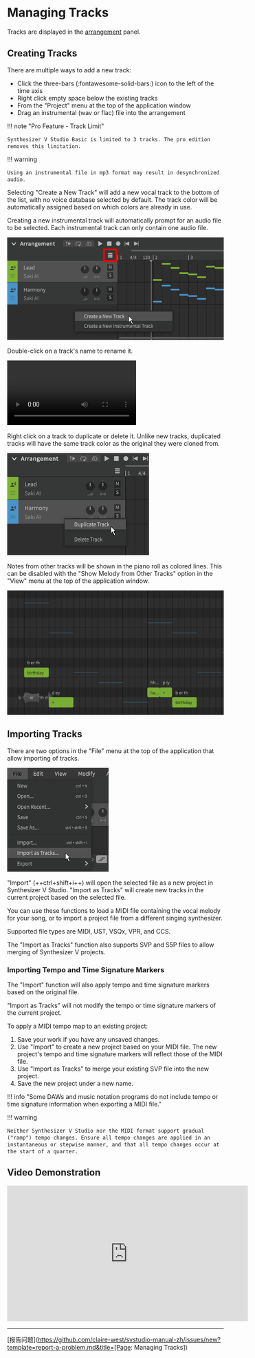 # Managing Tracks

Tracks are displayed in the [arrangement](../workspace/arrangement.md) panel.

## Creating Tracks

There are multiple ways to add a new track:

- Click the three-bars (:fontawesome-solid-bars:) icon to the left of the time axis
- Right click empty space below the existing tracks
- From the "Project" menu at the top of the application window
- Drag an instrumental (wav or flac) file into the arrangement

!!! note "Pro Feature - Track Limit"

    Synthesizer V Studio Basic is limited to 3 tracks. The pro edition removes this limitation.

!!! warning

    Using an instrumental file in mp3 format may result in desynchronized audio.

Selecting "Create a New Track" will add a new vocal track to the bottom of the list, with no voice database selected by default. The track color will be automatically assigned based on which colors are already in use.

Creating a new instrumental track will automatically prompt for an audio file to be selected. Each instrumental track can only contain one audio file.

![Create a Track](../img/quickstart/new-track.png)

Double-click on a track's name to rename it.

![type:video](../img/quickstart/track-rename.mp4)

Right click on a track to duplicate or delete it. Unlike new tracks, duplicated tracks will have the same track color as the original they were cloned from.

![Create a Track](../img/quickstart/duplicate-track.png)

Notes from other tracks will be shown in the piano roll as colored lines. This can be disabled with the "Show Melody from Other Tracks" option in the "View" menu at the top of the application window.

![Create a Track](../img/quickstart/show-other-tracks.png)

## Importing Tracks

There are two options in the "File" menu at the top of the application that allow importing of tracks.

![Import Options](../img/quickstart/import.png)

"Import" (++ctrl+shift+i++) will open the selected file as a new project in Synthesizer V Studio. "Import as Tracks" will create new tracks in the current project based on the selected file.

You can use these functions to load a MIDI file containing the vocal melody for your song, or to import a project file from a different singing synthesizer.

Supported file types are MIDI, UST, VSQx, VPR, and CCS.

The "Import as Tracks" function also supports SVP and S5P files to allow merging of Synthesizer V projects.

### Importing Tempo and Time Signature Markers

The "Import" function will also apply tempo and time signature markers based on the original file.

"Import as Tracks" will not modify the tempo or time signature markers of the current project.

To apply a MIDI tempo map to an existing project:

1. Save your work if you have any unsaved changes.
2. Use "Import" to create a new project based on your MIDI file. The new project's tempo and time signature markers will reflect those of the MIDI file.
3. Use "Import as Tracks" to merge your existing SVP file into the new project.
4. Save the new project under a new name.

!!! info "Some DAWs and music notation programs do not include tempo or time signature information when exporting a MIDI file."

!!! warning

    Neither Synthesizer V Studio nor the MIDI format support gradual ("ramp") tempo changes. Ensure all tempo changes are applied in an instantaneous or stepwise manner, and that all tempo changes occur at the start of a quarter.

## Video Demonstration

<iframe width="560" height="315" src="https://www.youtube-nocookie.com/embed/sz1TwwXmMJA" title="YouTube video player" frameborder="0" allowfullscreen></iframe>

---

[报告问题](https://github.com/claire-west/svstudio-manual-zh/issues/new?template=report-a-problem.md&title=[Page: Managing Tracks])